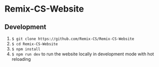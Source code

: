 # Remix-CS-Website

## Development

1. `$ git clone https://github.com/Remix-CS/Remix-CS-Website`
2. `$ cd Remix-CS-Website`
3. `$ npm install`
4. `$ npm run dev` to run the website locally in development mode with hot reloading
